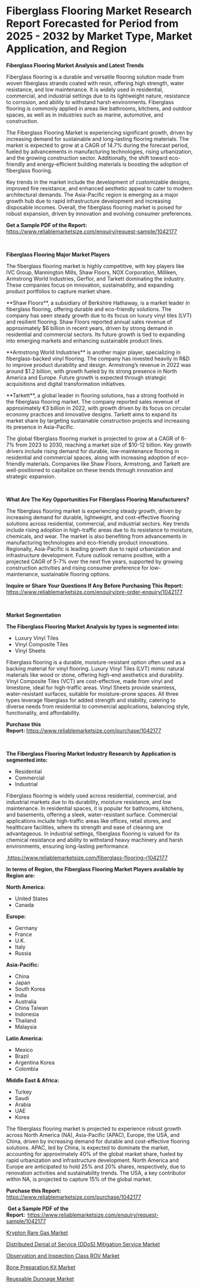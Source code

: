 <p><h1>Fiberglass Flooring Market Research Report Forecasted for Period from 2025 -  2032 by Market Type, Market Application, and Region</h1></p><p><strong>Fiberglass Flooring Market Analysis and Latest Trends</strong></p>
<p><p>Fiberglass flooring is a durable and versatile flooring solution made from woven fiberglass strands coated with resin, offering high strength, water resistance, and low maintenance. It is widely used in residential, commercial, and industrial settings due to its lightweight nature, resistance to corrosion, and ability to withstand harsh environments. Fiberglass flooring is commonly applied in areas like bathrooms, kitchens, and outdoor spaces, as well as in industries such as marine, automotive, and construction.</p><p>The Fiberglass Flooring Market is experiencing significant growth, driven by increasing demand for sustainable and long-lasting flooring materials. The market is expected to grow at a CAGR of 14.7% during the forecast period, fueled by advancements in manufacturing technologies, rising urbanization, and the growing construction sector. Additionally, the shift toward eco-friendly and energy-efficient building materials is boosting the adoption of fiberglass flooring.</p><p>Key trends in the market include the development of customizable designs, improved fire resistance, and enhanced aesthetic appeal to cater to modern architectural demands. The Asia-Pacific region is emerging as a major growth hub due to rapid infrastructure development and increasing disposable incomes. Overall, the fiberglass flooring market is poised for robust expansion, driven by innovation and evolving consumer preferences.</p></p>
<p><strong>Get a Sample PDF of the Report:&nbsp;</strong> <a href="https://www.reliablemarketsize.com/enquiry/request-sample/1042177?utm_campaign=2038&utm_medium=2&utm_source=Github&utm_content=ia&utm_term=25012025&utm_id=fiberglass-flooring">https://www.reliablemarketsize.com/enquiry/request-sample/1042177</a></p>
<p>&nbsp;</p>
<p><strong>Fiberglass Flooring Major Market Players</strong></p>
<p><p>The fiberglass flooring market is highly competitive, with key players like IVC Group, Mannington Mills, Shaw Floors, NOX Corporation, Milliken, Armstrong World Industries, Gerflor, and Tarkett dominating the industry. These companies focus on innovation, sustainability, and expanding product portfolios to capture market share.</p><p>**Shaw Floors**, a subsidiary of Berkshire Hathaway, is a market leader in fiberglass flooring, offering durable and eco-friendly solutions. The company has seen steady growth due to its focus on luxury vinyl tiles (LVT) and resilient flooring. Shaw Floors reported annual sales revenue of approximately $6 billion in recent years, driven by strong demand in residential and commercial sectors. Its future growth is tied to expanding into emerging markets and enhancing sustainable product lines.</p><p>**Armstrong World Industries** is another major player, specializing in fiberglass-backed vinyl flooring. The company has invested heavily in R&D to improve product durability and design. Armstrong’s revenue in 2022 was around $1.2 billion, with growth fueled by its strong presence in North America and Europe. Future growth is expected through strategic acquisitions and digital transformation initiatives.</p><p>**Tarkett**, a global leader in flooring solutions, has a strong foothold in the fiberglass flooring market. The company reported sales revenue of approximately €3 billion in 2022, with growth driven by its focus on circular economy practices and innovative designs. Tarkett aims to expand its market share by targeting sustainable construction projects and increasing its presence in Asia-Pacific.</p><p>The global fiberglass flooring market is projected to grow at a CAGR of 6-7% from 2023 to 2030, reaching a market size of $10-12 billion. Key growth drivers include rising demand for durable, low-maintenance flooring in residential and commercial spaces, along with increasing adoption of eco-friendly materials. Companies like Shaw Floors, Armstrong, and Tarkett are well-positioned to capitalize on these trends through innovation and strategic expansion.</p></p>
<p>&nbsp;</p>
<p><strong>What Are The Key Opportunities For Fiberglass Flooring Manufacturers?</strong></p>
<p><p>The fiberglass flooring market is experiencing steady growth, driven by increasing demand for durable, lightweight, and cost-effective flooring solutions across residential, commercial, and industrial sectors. Key trends include rising adoption in high-traffic areas due to its resistance to moisture, chemicals, and wear. The market is also benefiting from advancements in manufacturing technologies and eco-friendly product innovations. Regionally, Asia-Pacific is leading growth due to rapid urbanization and infrastructure development. Future outlook remains positive, with a projected CAGR of 5-7% over the next five years, supported by growing construction activities and rising consumer preference for low-maintenance, sustainable flooring options.</p></p>
<p><strong>Inquire or Share Your Questions If Any Before Purchasing This Report:</strong> <a href="https://www.reliablemarketsize.com/enquiry/pre-order-enquiry/1042177?utm_campaign=2038&utm_medium=2&utm_source=Github&utm_content=ia&utm_term=25012025&utm_id=fiberglass-flooring">https://www.reliablemarketsize.com/enquiry/pre-order-enquiry/1042177</a></p>
<p>&nbsp;</p>
<p><strong>Market Segmentation</strong></p>
<p><strong>The Fiberglass Flooring Market Analysis by types is segmented into:</strong></p>
<p><ul><li>Luxury Vinyl Tiles</li><li>Vinyl Composite Tiles</li><li>Vinyl Sheets</li></ul></p>
<p><p>Fiberglass flooring is a durable, moisture-resistant option often used as a backing material for vinyl flooring. Luxury Vinyl Tiles (LVT) mimic natural materials like wood or stone, offering high-end aesthetics and durability. Vinyl Composite Tiles (VCT) are cost-effective, made from vinyl and limestone, ideal for high-traffic areas. Vinyl Sheets provide seamless, water-resistant surfaces, suitable for moisture-prone spaces. All three types leverage fiberglass for added strength and stability, catering to diverse needs from residential to commercial applications, balancing style, functionality, and affordability.</p></p>
<p><strong>Purchase this Report:&nbsp;</strong><a href="https://www.reliablemarketsize.com/purchase/1042177?utm_campaign=2038&utm_medium=2&utm_source=Github&utm_content=ia&utm_term=25012025&utm_id=fiberglass-flooring">https://www.reliablemarketsize.com/purchase/1042177</a></p>
<p>&nbsp;</p>
<p><strong>The Fiberglass Flooring Market Industry Research by Application is segmented into:</strong></p>
<p><ul><li>Residential</li><li>Commercial</li><li>Industrial</li></ul></p>
<p><p>Fiberglass flooring is widely used across residential, commercial, and industrial markets due to its durability, moisture resistance, and low maintenance. In residential spaces, it is popular for bathrooms, kitchens, and basements, offering a sleek, water-resistant surface. Commercial applications include high-traffic areas like offices, retail stores, and healthcare facilities, where its strength and ease of cleaning are advantageous. In industrial settings, fiberglass flooring is valued for its chemical resistance and ability to withstand heavy machinery and harsh environments, ensuring long-lasting performance.</p></p>
<p><a href="https://www.reliablemarketsize.com/fiberglass-flooring-r1042177?utm_campaign=2038&utm_medium=2&utm_source=Github&utm_content=ia&utm_term=25012025&utm_id=fiberglass-flooring">&nbsp;https://www.reliablemarketsize.com/fiberglass-flooring-r1042177</a></p>
<p><strong>In terms of Region, the Fiberglass Flooring Market Players available by Region are:</strong></p>
<p>
    <p> <strong> North America: </strong>
        <ul>
            <li>United States</li>
            <li>Canada</li>
        </ul>
        </p> 
    <p> <strong> Europe: </strong>
        <ul>
            <li>Germany</li>
            <li>France</li>
            <li>U.K.</li>
            <li>Italy</li>
            <li>Russia</li>
        </ul>
        </p> 
    <p> <strong> Asia-Pacific: </strong>
        <ul>
            <li>China</li>
            <li>Japan</li>
            <li>South Korea</li>
            <li>India</li>
            <li>Australia</li>
            <li>China Taiwan</li>
            <li>Indonesia</li>
            <li>Thailand</li>
            <li>Malaysia</li>
        </ul>
        </p> 
    <p> <strong> Latin America: </strong>
        <ul>
            <li>Mexico</li>
            <li>Brazil</li>
            <li>Argentina Korea</li>
            <li>Colombia</li>
        </ul>
        </p> 
    <p> <strong> Middle East & Africa: </strong>
        <ul>
            <li>Turkey</li>
            <li>Saudi</li>
            <li>Arabia</li>
            <li>UAE</li>
            <li>Korea</li>
        </ul>
    </p>
    </p>
<p><p>The fiberglass flooring market is projected to experience robust growth across North America (NA), Asia-Pacific (APAC), Europe, the USA, and China, driven by increasing demand for durable and cost-effective flooring solutions. APAC, led by China, is expected to dominate the market, accounting for approximately 40% of the global market share, fueled by rapid urbanization and infrastructure development. North America and Europe are anticipated to hold 25% and 20% shares, respectively, due to renovation activities and sustainability trends. The USA, a key contributor within NA, is projected to capture 15% of the global market.</p></p>
<p><strong>Purchase this Report: </strong><a href="https://www.reliablemarketsize.com/purchase/1042177?utm_campaign=2038&utm_medium=2&utm_source=Github&utm_content=ia&utm_term=25012025&utm_id=fiberglass-flooring">https://www.reliablemarketsize.com/purchase/1042177</a></p>
<p>&nbsp;<strong>Get a Sample PDF of the Report:&nbsp;&nbsp;</strong><a href="https://www.reliablemarketsize.com/enquiry/request-sample/1042177?utm_campaign=2038&utm_medium=2&utm_source=Github&utm_content=ia&utm_term=25012025&utm_id=fiberglass-flooring">https://www.reliablemarketsize.com/enquiry/request-sample/1042177</a></p>
<p><strong></strong></p>
<p><p><a href="https://www.linkedin.com/pulse/analyzing-krypton-rare-gas-market-worth-projected-14-cagr-yvpgf?utm_campaign=2038&utm_medium=2&utm_source=Github&utm_content=ia&utm_term=25012025&utm_id=fiberglass-flooring">Krypton Rare Gas Market</a></p><p><a href="https://www.linkedin.com/pulse/distributed-denial-service-ddos-mitigation-market-size-4ljgc?utm_campaign=2038&utm_medium=2&utm_source=Github&utm_content=ia&utm_term=25012025&utm_id=fiberglass-flooring">Distributed Denial of Service (DDoS) Mitigation Service Market</a></p><p><a href="https://www.linkedin.com/pulse/industry-strategies-opportunities-observation-inspection-7s4pf?utm_campaign=2038&utm_medium=2&utm_source=Github&utm_content=ia&utm_term=25012025&utm_id=fiberglass-flooring">Observation and Inspection Class ROV Market</a></p><p><a href="https://www.linkedin.com/pulse/study-forecastingthe-globalbone-preparation-kit-market-growingat-ahq8c?utm_campaign=2038&utm_medium=2&utm_source=Github&utm_content=ia&utm_term=25012025&utm_id=fiberglass-flooring">Bone Preparation Kit Market</a></p><p><a href="https://www.linkedin.com/pulse/key-trends-driving-reuesable-dunnage-market-growth-42-cagr-uhsbf?utm_campaign=2038&utm_medium=2&utm_source=Github&utm_content=ia&utm_term=25012025&utm_id=fiberglass-flooring">Reuesable Dunnage Market</a></p></p>